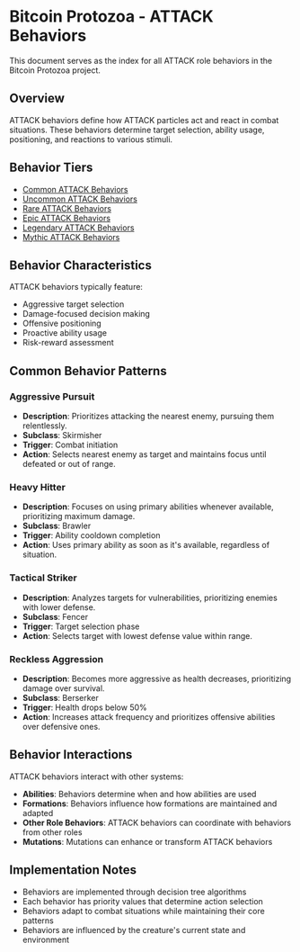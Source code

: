 # Bitcoin Protozoa - ATTACK Behaviors

This document serves as the index for all ATTACK role behaviors in the Bitcoin Protozoa project.

## Overview

ATTACK behaviors define how ATTACK particles act and react in combat situations. These behaviors determine target selection, ability usage, positioning, and reactions to various stimuli.

## Behavior Tiers

- [Common ATTACK Behaviors](./common.md)
- [Uncommon ATTACK Behaviors](./uncommon.md)
- [Rare ATTACK Behaviors](./rare.md)
- [Epic ATTACK Behaviors](./epic.md)
- [Legendary ATTACK Behaviors](./legendary.md)
- [Mythic ATTACK Behaviors](./mythic.md)

## Behavior Characteristics

ATTACK behaviors typically feature:

- Aggressive target selection
- Damage-focused decision making
- Offensive positioning
- Proactive ability usage
- Risk-reward assessment

## Common Behavior Patterns

### Aggressive Pursuit
- **Description**: Prioritizes attacking the nearest enemy, pursuing them relentlessly.
- **Subclass**: Skirmisher
- **Trigger**: Combat initiation
- **Action**: Selects nearest enemy as target and maintains focus until defeated or out of range.

### Heavy Hitter
- **Description**: Focuses on using primary abilities whenever available, prioritizing maximum damage.
- **Subclass**: Brawler
- **Trigger**: Ability cooldown completion
- **Action**: Uses primary ability as soon as it's available, regardless of situation.

### Tactical Striker
- **Description**: Analyzes targets for vulnerabilities, prioritizing enemies with lower defense.
- **Subclass**: Fencer
- **Trigger**: Target selection phase
- **Action**: Selects target with lowest defense value within range.

### Reckless Aggression
- **Description**: Becomes more aggressive as health decreases, prioritizing damage over survival.
- **Subclass**: Berserker
- **Trigger**: Health drops below 50%
- **Action**: Increases attack frequency and prioritizes offensive abilities over defensive ones.

## Behavior Interactions

ATTACK behaviors interact with other systems:

- **Abilities**: Behaviors determine when and how abilities are used
- **Formations**: Behaviors influence how formations are maintained and adapted
- **Other Role Behaviors**: ATTACK behaviors can coordinate with behaviors from other roles
- **Mutations**: Mutations can enhance or transform ATTACK behaviors

## Implementation Notes

- Behaviors are implemented through decision tree algorithms
- Each behavior has priority values that determine action selection
- Behaviors adapt to combat situations while maintaining their core patterns
- Behaviors are influenced by the creature's current state and environment
